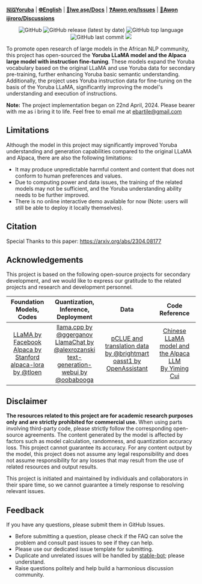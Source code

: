 [**🇳🇬Yoruba**](./README_YO_NG.md) | [**🌐English**](./README.md) | [**📖Iwe aṣẹ/Docs**](https://github.com/ebartile/Yoruba-LLaMA-Alpaca/wiki) | [**❓Awọn ọrọ/Issues**](https://github.com/ebartile/Yoruba-LLaMA-Alpaca/issues) | [**💬Awọn ijiroro/Discussions**](https://github.com/ebartile/Yoruba-LLaMA-Alpaca/discussions)

<p align="center">
    <img alt="GitHub" src="https://img.shields.io/github/license/ebartile/Yoruba-LLaMA-Alpaca.svg?color=blue&style=flat-square">
    <img alt="GitHub release (latest by date)" src="https://img.shields.io/github/v/release/ebartile/Yoruba-LLaMA-Alpaca">
    <img alt="GitHub top language" src="https://img.shields.io/github/languages/top/ebartile/Yoruba-LLaMA-Alpaca">
    <img alt="GitHub last commit" src="https://img.shields.io/github/last-commit/ebartile/Yoruba-LLaMA-Alpaca">
    <a href="https://app.codacy.com/gh/ebartile/Yoruba-LLaMA-Alpaca/dashboard?utm_source=gh&utm_medium=referral&utm_content=&utm_campaign=Badge_grade"><img src="https://app.codacy.com/project/badge/Grade/5c0c3e40251b4b4d9ce59250bcb8c8aa"/></a>
</p>

To promote open research of large models in the African NLP community, this project has open-sourced the **Yoruba LLaMA model and the Alpaca large model with instruction fine-tuning**. These models expand the Yoruba vocabulary based on the original LLaMA and use Yoruba data for secondary pre-training, further enhancing Yoruba basic semantic understanding. Additionally, the project uses Yoruba instruction data for fine-tuning on the basis of the Yoruba LLaMA, significantly improving the model's understanding and execution of instructions.

**Note:** The project implementation began on 22nd April, 2024. Please bearer with me as i bring it to life. Feel free to email me at ebartile@gmail.com

## Limitations

Although the model in this project may significantly improved Yoruba understanding and generation capabilities compared to the original LLaMA and Alpaca, there are also the following limitations:

- It may produce unpredictable harmful content and content that does not conform to human preferences and values.
- Due to computing power and data issues, the training of the related models may not be sufficient, and the Yoruba understanding ability needs to be further improved.
- There is no online interactive demo available for now (Note: users will still be able to deploy it locally themselves).


## Citation

Special Thanks to this paper: https://arxiv.org/abs/2304.08177


## Acknowledgements

This project is based on the following open-source projects for secondary development, and we would like to express our gratitude to the related projects and research and development personnel.

|                   Foundation Models, Codes                   |             Quantization, Inference, Deployment              |                             Data                             |                             Code Reference                             |
| :----------------------------------------------------------: | :----------------------------------------------------------: | :----------------------------------------------------------: | :----------------------------------------------------------: |
| [LLaMA by Facebook](https://github.com/facebookresearch/llama)<br/>[Alpaca by Stanford](https://github.com/tatsu-lab/stanford_alpaca)<br/>[alpaca-lora by @tloen](https://github.com/tloen/alpaca-lora) | [llama.cpp by @ggerganov](https://github.com/ggerganov/llama.cpp)<br/>[LlamaChat by @alexrozanski](https://github.com/alexrozanski/LlamaChat)<br/>[text-generation-webui by @oobabooga](https://github.com/oobabooga/text-generation-webui) | [pCLUE and translation data by @brightmart](https://github.com/brightmart/nlp_chinese_corpus)<br/>[oasst1 by OpenAssistant](https://huggingface.co/datasets/OpenAssistant/oasst1) | [Chinese LLaMA model and the Alpaca LLM](https://github.com/ymcui/Chinese-LLaMA-Alpaca/)<br/>[By Yiming Cui](https://github.com/ymcui) |

## Disclaimer

**The resources related to this project are for academic research purposes only and are strictly prohibited for commercial use.** When using parts involving third-party code, please strictly follow the corresponding open-source agreements. The content generated by the model is affected by factors such as model calculation, randomness, and quantization accuracy loss. This project cannot guarantee its accuracy. For any content output by the model, this project does not assume any legal responsibility and does not assume responsibility for any losses that may result from the use of related resources and output results.

This project is initiated and maintained by individuals and collaborators in their spare time, so we cannot guarantee a timely response to resolving relevant issues.

## Feedback

If you have any questions, please submit them in GitHub Issues.

- Before submitting a question, please check if the FAQ can solve the problem and consult past issues to see if they can help.
- Please use our dedicated issue template for submitting.
- Duplicate and unrelated issues will be handled by [stable-bot](https://github.com/marketplace/stale); please understand.
- Raise questions politely and help build a harmonious discussion community.
